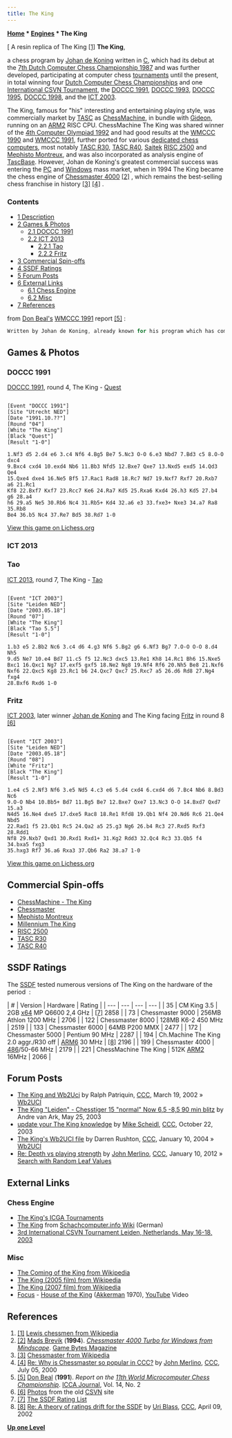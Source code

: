 ```yaml
---
title: The King
---
```

**[Home](Home "Home") \* [Engines](Engines "Engines") \* The King**



[ A resin replica of The King <a id="cite-note-1" href="#cite-ref-1">[1]</a>
**The King**,  

a chess program by [Johan de Koning](Johan_de_Koning "Johan de Koning") written in [C](C "C"), which had its debut at the [7th Dutch Computer Chess Championship 1987](DOCCC_1987 "DOCCC 1987") and was further developed, participating at computer chess [tournaments](Tournaments_and_Matches "Tournaments and Matches") until the present, in total winning four [Dutch Computer Chess Championships](Dutch_Open_Computer_Chess_Championship "Dutch Open Computer Chess Championship") and one [International CSVN Tournament](International_CSVN_Tournament "International CSVN Tournament"), the [DOCCC 1991](DOCCC_1991 "DOCCC 1991"), [DOCCC 1993](DOCCC_1993 "DOCCC 1993"), [DOCCC 1995](DOCCC_1995 "DOCCC 1995"), [DOCCC 1998](DOCCC_1998 "DOCCC 1998"), and the [ICT 2003](ICT_2003 "ICT 2003").


The King, famous for "his" interesting and entertaining playing style, was commercially market by [TASC](TASC "TASC") as [ChessMachine](ChessMachine "ChessMachine"), in bundle with [Gideon](Gideon "Gideon"), running on an [ARM2](ARM2 "ARM2") RISC CPU. ChessMachine The King was shared winner of the [4th Computer Olympiad 1992](4th_Computer_Olympiad "4th Computer Olympiad") and had good results at the [WMCCC 1990](WMCCC_1990 "WMCCC 1990") and [WMCCC 1991](WMCCC_1991 "WMCCC 1991"), further ported for various [dedicated chess computers](Dedicated_Chess_Computers "Dedicated Chess Computers"), most notably [TASC R30](TASC_R30 "TASC R30"), [TASC R40](TASC_R40 "TASC R40"), [Saitek](Saitek "Saitek") [RISC 2500](RISC_2500 "RISC 2500") and [Mephisto Montreux](Mephisto_Montreux "Mephisto Montreux"), and was also incorporated as analysis engine of [TascBase](TascBase "TascBase"). However, Johan de Koning's greatest commercial success was entering the [PC](IBM_PC "IBM PC") and [Windows](Windows "Windows") mass market, when in 1994 The King became the chess engine of [Chessmaster 4000](Chessmaster "Chessmaster") <a id="cite-note-2" href="#cite-ref-2">[2]</a> , which remains the best-selling chess franchise in history <a id="cite-note-3" href="#cite-ref-3">[3]</a> <a id="cite-note-4" href="#cite-ref-4">[4]</a> . 


  




### Contents


* [1 Description](#description)
* [2 Games & Photos](#games-.26-photos)
	+ [2.1 DOCCC 1991](#doccc-1991)
	+ [2.2 ICT 2013](#ict-2013)
		- [2.2.1 Tao](#tao)
		- [2.2.2 Fritz](#fritz)
* [3 Commercial Spin-offs](#commercial-spin-offs)
* [4 SSDF Ratings](#ssdf-ratings)
* [5 Forum Posts](#forum-posts)
* [6 External Links](#external-links)
	+ [6.1 Chess Engine](#chess-engine)
	+ [6.2 Misc](#misc)
* [7 References](#references)






from [Don Beal's](Don_Beal "Don Beal") [WMCCC 1991](WMCCC_1991 "WMCCC 1991") report <a id="cite-note-5" href="#cite-ref-5">[5]</a> :




```C++
Written by Johan de Koning, already known for his program which has competed for several years in [Dutch tournaments](Dutch_Open_Computer_Chess_Championship "Dutch Open Computer Chess Championship"). This latest version runs on the [ARM2](ARM2 "ARM2") RISC CPU and represents 2.5 man-years of development. The [evaluation function](Evaluation_Function "Evaluation Function") is complex and hence a little slow. Positional [scores](Score "Score") can "easily exceed several Pawns". Separate evaluation terms are used for [opening](Opening "Opening")/[middle](Middlegame "Middlegame")/[endgame](Endgame "Endgame") with [smooth transitions](Tapered_Eval "Tapered Eval") between them by using 3 weights which sum to 100%, giving a fuzzy definition of the [phases](Game_Phases "Game Phases"). The [search](Search "Search") techniques include [check extensions](Check_Extensions "Check Extensions") and chess-specific static rules for additional [extensions](Extensions "Extensions"). [Singular extensions](Singular_Extensions "Singular Extensions") are not used, but [lower bounds](Lower_Bound "Lower Bound") are computed to limit the search in the [selective](Selectivity "Selectivity") phase. [Best moves](Best_Move "Best Move") from earlier [iterations](Iterative_Deepening "Iterative Deepening"), [history heuristic](History_Heuristic "History Heuristic"), [killer heuristic](Killer_Heuristic "Killer Heuristic"), priority to [captures](Captures "Captures"), and a [refutation table](Refutation_Table "Refutation Table") are all used to [order moves](Move_Ordering "Move Ordering"), which are [generated](Move_Generation "Move Generation") in the all-and-sort fashion. Specialized endgame knowledge is included and this is actively being expanded. 

```

## Games & Photos


### DOCCC 1991


[DOCCC 1991](DOCCC_1991 "DOCCC 1991"), round 4, The King - [Quest](Quest "Quest")




```

[Event "DOCCC 1991"]
[Site "Utrecht NED"]
[Date "1991.10.??"]
[Round "04"]
[White "The King"]
[Black "Quest"]
[Result "1-0"]

1.Nf3 d5 2.d4 e6 3.c4 Nf6 4.Bg5 Be7 5.Nc3 O-O 6.e3 Nbd7 7.Bd3 c5 8.O-O dxc4
9.Bxc4 cxd4 10.exd4 Nb6 11.Bb3 Nfd5 12.Bxe7 Qxe7 13.Nxd5 exd5 14.Qd3 Qe4
15.Qxe4 dxe4 16.Ne5 Bf5 17.Rac1 Rad8 18.Rc7 Nd7 19.Nxf7 Rxf7 20.Rxb7 a6 21.Rc1
Kf8 22.Bxf7 Kxf7 23.Rcc7 Ke6 24.Ra7 Kd5 25.Rxa6 Kxd4 26.h3 Kd5 27.b4 g6 28.a4
h6 29.a5 Ne5 30.Rb6 Nc4 31.Rb5+ Kd4 32.a6 e3 33.fxe3+ Nxe3 34.a7 Ra8 35.Rb8
Be4 36.b5 Nc4 37.Re7 Bd5 38.Rd7 1-0

```

[View this game on Lichess.org](https://lichess.org/TARFZnaj)



### ICT 2013


### Tao


[ICT 2013](ICT_2013 "ICT 2013"), round 7, The King - [Tao](Tao "Tao")




```

[Event "ICT 2003"]
[Site "Leiden NED"]
[Date "2003.05.18"]
[Round "07"]
[White "The King"]
[Black "Tao 5.5"]
[Result "1-0"]

1.b3 e5 2.Bb2 Nc6 3.c4 d6 4.g3 Nf6 5.Bg2 g6 6.Nf3 Bg7 7.O-O O-O 8.d4 Nh5
9.d5 Ne7 10.e4 Bd7 11.c5 f5 12.Nc3 dxc5 13.Re1 Kh8 14.Rc1 Bh6 15.Nxe5
Bxc1 16.Qxc1 Ng7 17.exf5 gxf5 18.Ne2 Ng8 19.Nf4 Rf6 20.Nh5 Be8 21.Nxf6
Nxf6 22.Qxc5 Kg8 23.Rc1 b6 24.Qxc7 Qxc7 25.Rxc7 a5 26.d6 Rd8 27.Ng4 fxg4
28.Bxf6 Rxd6 1-0

```

### Fritz


 [](http://old.csvn.nl/mei2003toernooi.html) 
[ICT 2003](ICT_2003 "ICT 2003"), later winner [Johan de Koning](Johan_de_Koning "Johan de Koning") and The King facing [Fritz](Fritz "Fritz") in round 8 <a id="cite-note-6" href="#cite-ref-6">[6]</a>




```

[Event "ICT 2003"]
[Site "Leiden NED"]
[Date "2003.05.18"]
[Round "08"]
[White "Fritz"]
[Black "The King"]
[Result "1-0"]

1.e4 c5 2.Nf3 Nf6 3.e5 Nd5 4.c3 e6 5.d4 cxd4 6.cxd4 d6 7.Bc4 Nb6 8.Bd3 Nc6
9.O-O Nb4 10.Bb5+ Bd7 11.Bg5 Be7 12.Bxe7 Qxe7 13.Nc3 O-O 14.Bxd7 Qxd7 15.a3
N4d5 16.Ne4 dxe5 17.dxe5 Rac8 18.Re1 Rfd8 19.Qb1 Nf4 20.Nd6 Rc6 21.Qe4 Nbd5
22.Rad1 f5 23.Qb1 Rc5 24.Qa2 a5 25.g3 Ng6 26.b4 Rc3 27.Rxd5 Rxf3 28.Rdd1
Nf8 29.Nxb7 Qxd1 30.Rxd1 Rxd1+ 31.Kg2 Rdd3 32.Qc4 Rc3 33.Qb5 f4 34.bxa5 fxg3
35.hxg3 Rf7 36.a6 Rxa3 37.Qb6 Ra2 38.a7 1-0

```

[View this game on Lichess.org](https://lichess.org/R4wjptik)



## Commercial Spin-offs


* [ChessMachine - The King](ChessMachine "ChessMachine")
* [Chessmaster](Chessmaster "Chessmaster")
* [Mephisto Montreux](Mephisto_Montreux "Mephisto Montreux")
* [Millennium The King](Millennium_The_King "Millennium The King")
* [RISC 2500](RISC_2500 "RISC 2500")
* [TASC R30](TASC_R30 "TASC R30")
* [TASC R40](TASC_R40 "TASC R40")


## SSDF Ratings


The [SSDF](SSDF "SSDF") tested numerous versions of The King on the hardware of the period  :





|  #
 |  Version
 |  Hardware
 |  Rating
 |
| --- | --- | --- | --- |
|  35
 |  CM King 3.5
 |  2GB [x64](X86-64 "X86-64") MP Q6600 2,4 GHz
 | <a id="cite-note-7" href="#cite-ref-7">[7]</a> 2858
 |
|  73
 |  Chessmaster 9000
 |  256MB Athlon 1200 MHz
 |  2706
 |
|  122
 |  Chessmaster 8000
 |  128MB K6-2 450 MHz
 |  2519
 |
|  133
 |  Chessmaster 6000
 |  64MB P200 MMX
 |  2477
 |
|  172
 |  Chessmaster 5000
 |  Pentium 90 MHz
 |  2287
 |
|  194
 |  Ch.Machine The King 2.0 aggr./R30 off
 | [ARM6](ARM6 "ARM6") 30 MHz
 | <a id="cite-note-8" href="#cite-ref-8">[8]</a> 2196
 |
|  199
 |  Chessmaster 4000
 | [486](X86 "X86")/50-66 MHz
 |  2179
 |
|  221
 |  ChessMachine The King
 |  512K [ARM2](ARM2 "ARM2") 16MHz
 |  2066
 |


## Forum Posts


* [The King and Wb2Uci](https://www.stmintz.com/ccc/index.php?id=218644) by Ralph Patriquin, [CCC](CCC "CCC"), March 19, 2002 » [Wb2UCI](Wb2UCI "Wb2UCI")
* [The King "Leiden" - Chesstiger 15 "normal" Now 6,5 -8,5 90 min blitz](https://www.stmintz.com/ccc/index.php?id=297976) by Andre van Ark, May 25, 2003
* [update your The King knowledge](https://www.stmintz.com/ccc/index.php?id=323037) by [Mike Scheidl](index.php?title=Michael_Scheidl&action=edit&redlink=1 "Michael Scheidl (page does not exist)"), [CCC](CCC "CCC"), October 22, 2003
* [The King's Wb2UCI file](https://www.stmintz.com/ccc/index.php?id=341498) by Darren Rushton, [CCC](CCC "CCC"), January 10, 2004 » [Wb2UCI](Wb2UCI "Wb2UCI")
* [Re: Depth vs playing strength](http://www.talkchess.com/forum/viewtopic.php?t=41902&start=5) by [John Merlino](John_Merlino "John Merlino"), [CCC](CCC "CCC"), January 10, 2012 » [Search with Random Leaf Values](Search_with_Random_Leaf_Values "Search with Random Leaf Values")


## External Links


### Chess Engine


* [The King's ICGA Tournaments](https://www.game-ai-forum.org/icga-tournaments/program.php?id=60)
* [The King](http://www.schach-computer.info/wiki/index.php/The_King) from [Schachcomputer.info Wiki](http://www.schach-computer.info/wiki/index.php/Hauptseite_En) (German)
* [3rd International CSVN Tournament Leiden, Netherlands, May 16-18, 2003](http://old.csvn.nl/mei2003toernooi.html)


### Misc


* [The Coming of the King from Wikipedia](https://en.wikipedia.org/wiki/The_Coming_of_the_King)
* [The King (2005 film) from Wikipedia](https://en.wikipedia.org/wiki/The_King_%282005_film%29)
* [The King (2007 film) from Wikipedia](https://en.wikipedia.org/wiki/The_King_%282007_film%29)
* [Focus](Category:Focus "Category:Focus") - [House of the King](https://en.wikipedia.org/wiki/Focus_Plays_Focus) ([Akkerman](https://en.wikipedia.org/wiki/Jan_Akkerman) 1970), [YouTube](https://en.wikipedia.org/wiki/YouTube) Video


 
## References


1. <a id="cite-ref-1" href="#cite-note-1">[1]</a> [Lewis chessmen from Wikipedia](https://en.wikipedia.org/wiki/Lewis_chessmen)
2. <a id="cite-ref-2" href="#cite-note-2">[2]</a> [Mads Brevik](index.php?title=Mads_Brevik&action=edit&redlink=1 "Mads Brevik (page does not exist)") (**1994**). *[Chessmaster 4000 Turbo for Windows from Mindscape](http://www.ibiblio.org/GameBytes/issue18/greviews/chess/chess.html)*. [Game Bytes Magazine](http://www.ibiblio.org/GameBytes/issue18/editor/pub.html)
3. <a id="cite-ref-3" href="#cite-note-3">[3]</a> [Chessmaster from Wikipedia](https://en.wikipedia.org/wiki/Chessmaster)
4. <a id="cite-ref-4" href="#cite-note-4">[4]</a> [Re: Why is Chessmaster so popular in CCC?](https://www.stmintz.com/ccc/index.php?id=117882) by [John Merlino](John_Merlino "John Merlino"), [CCC](CCC "CCC"), July 05, 2000
5. <a id="cite-ref-5" href="#cite-note-5">[5]</a> [Don Beal](Don_Beal "Don Beal") (**1991**). *Report on the [11th World Microcomputer Chess Championship](WMCCC_1991 "WMCCC 1991")*. [ICCA Journal](ICGA_Journal "ICGA Journal"), Vol. 14, No. 2
6. <a id="cite-ref-6" href="#cite-note-6">[6]</a> [Photos](http://old.csvn.nl/mei2003toernooi.html) from the old [CSVN](CSVN "CSVN") site
7. <a id="cite-ref-7" href="#cite-note-7">[7]</a> [The SSDF Rating List](http://ssdf.bosjo.net/list.htm)
8. <a id="cite-ref-8" href="#cite-note-8">[8]</a> [Re: A theory of ratings drift for the SSDF](https://www.stmintz.com/ccc/index.php?id=222392) by [Uri Blass](Uri_Blass "Uri Blass"), [CCC](CCC "CCC"), April 09, 2002

**[Up one Level](Engines "Engines")**







 

